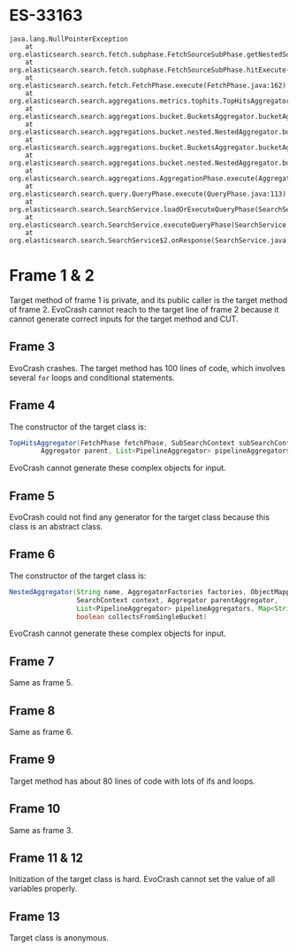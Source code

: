 # ES-33163

```
java.lang.NullPointerException
	at org.elasticsearch.search.fetch.subphase.FetchSourceSubPhase.getNestedSource(FetchSourceSubPhase.java:83)
	at org.elasticsearch.search.fetch.subphase.FetchSourceSubPhase.hitExecute(FetchSourceSubPhase.java:58)
	at org.elasticsearch.search.fetch.FetchPhase.execute(FetchPhase.java:162)
	at org.elasticsearch.search.aggregations.metrics.tophits.TopHitsAggregator.buildAggregation(TopHitsAggregator.java:168)
	at org.elasticsearch.search.aggregations.bucket.BucketsAggregator.bucketAggregations(BucketsAggregator.java:128)
	at org.elasticsearch.search.aggregations.bucket.nested.NestedAggregator.buildAggregation(NestedAggregator.java:127)
	at org.elasticsearch.search.aggregations.bucket.BucketsAggregator.bucketAggregations(BucketsAggregator.java:128)
	at org.elasticsearch.search.aggregations.bucket.nested.NestedAggregator.buildAggregation(NestedAggregator.java:127)
	at org.elasticsearch.search.aggregations.AggregationPhase.execute(AggregationPhase.java:130)
	at org.elasticsearch.search.query.QueryPhase.execute(QueryPhase.java:113)
	at org.elasticsearch.search.SearchService.loadOrExecuteQueryPhase(SearchService.java:324)
	at org.elasticsearch.search.SearchService.executeQueryPhase(SearchService.java:357)
	at org.elasticsearch.search.SearchService$2.onResponse(SearchService.java:333)
```

# Frame 1 & 2
Target method of frame 1 is private, and its public caller is the target method of frame 2. EvoCrash cannot reach to the target line of frame 2 because it cannot generate correct inputs for the target method and CUT.

## Frame 3
EvoCrash crashes.
The target method has 100 lines of code, which involves several `for` loops and conditional statements.

## Frame 4
The constructor of the target class is:
```java
TopHitsAggregator(FetchPhase fetchPhase, SubSearchContext subSearchContext, String name, SearchContext context,
        Aggregator parent, List<PipelineAggregator> pipelineAggregators, Map<String, Object> metaData) throws IOException
```
EvoCrash cannot generate these complex objects for input.

## Frame 5
EvoCrash could not find any generator for the target class because this class is an abstract class.


## Frame 6
The constructor of the target class is:
```java
NestedAggregator(String name, AggregatorFactories factories, ObjectMapper parentObjectMapper, ObjectMapper childObjectMapper,
                 SearchContext context, Aggregator parentAggregator,
                 List<PipelineAggregator> pipelineAggregators, Map<String, Object> metaData,
                 boolean collectsFromSingleBucket)
```
EvoCrash cannot generate these complex objects for input.

## Frame 7
Same as frame 5.

## Frame 8
Same as frame 6.

## Frame 9
Target method has about 80 lines of code with lots of ifs and loops.

## Frame 10
Same as frame 3.

## Frame 11 & 12
Initization of the target class is hard. EvoCrash cannot set the value of all variables properly.

## Frame 13
Target class is anonymous.
